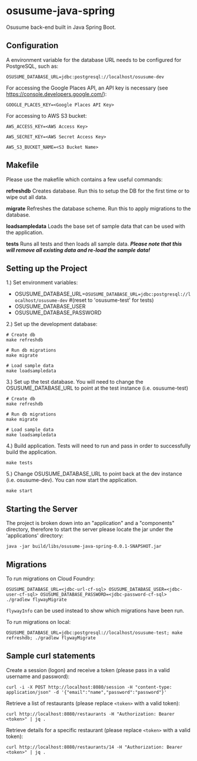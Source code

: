 # osusume-java-spring
Osusume back-end built in Java Spring Boot.

## Configuration
A environment variable for the database URL needs to be configured for PostgreSQL, such as:

`OSUSUME_DATABASE_URL=jdbc:postgresql://localhost/osusume-dev`

For accessing the Google Places API, an API key is necessary (see https://console.developers.google.com/):

`GOOGLE_PLACES_KEY=<Google Places API Key>`

For accessing to AWS S3 bucket:

`AWS_ACCESS_KEY=<AWS Access Key>`

`AWS_SECRET_KEY=<AWS Secret Access Key>`

`AWS_S3_BUCKET_NAME=<S3 Bucket Name>`

## Makefile
Please use the makefile which contains a few useful commands:

**refreshdb** Creates database. Run this to setup the DB for the first time or to wipe out all data.

**migrate** Refreshes the database scheme. Run this to apply migrations to the database.

**loadsampledata** Loads the base set of sample data that can be used with the application.

**tests** Runs all tests and then loads all sample data. ***Please note that this will remove all existing data and re-load the sample data!***

## Setting up the Project
1.) Set environment variables:

  * OSUSUME_DATABASE_URL=`OSUSUME_DATABASE_URL=jdbc:postgresql://localhost/osusume-dev` #(reset to 'osusume-test' for tests)
  * OSUSUME_DATABASE_USER
  * OSUSUME_DATABASE_PASSWORD

2.) Set up the development database:
```
# Create db
make refreshdb

# Run db migrations
make migrate

# Load sample data
make loadsampledata
```

3.) Set up the test database. You will need to change the OSUSUME_DATABASE_URL to point at the test instance (i.e. osusume-test)
```
# Create db
make refreshdb

# Run db migrations
make migrate

# Load sample data
make loadsampledata
```

4.) Build application. Tests will need to run and pass in order to successfully build the application.
```
make tests
```

5.) Change OSUSUME_DATABASE_URL to point back at the dev instance (i.e. osusume-dev). You can now start the application.
```
make start
```

## Starting the Server
The project is broken down into an "application" and a "components" directory, therefore to start the server please locate the jar under the 'applications' directory:

`java -jar build/libs/osusume-java-spring-0.0.1-SNAPSHOT.jar`

## Migrations
To run migrations on Cloud Foundry:

`OSUSUME_DATABASE_URL=<jdbc-url-cf-sql> OSUSUME_DATABASE_USER=<jdbc-user-cf-sql> OSUSUME_DATABASE_PASSWORD=<jdbc-password-cf-sql> ./gradlew flywayMigrate`

`flywayInfo` can be used instead to show which migrations have been run.

To run migrations on local:

`OSUSUME_DATABASE_URL=jdbc:postgresql://localhost/osusume-test; make refreshdb; ./gradlew flywayMigrate`

## Sample curl statements

Create a session (logon) and receive a token (please pass in a valid username and password):

`curl -i -X POST http://localhost:8080/session -H "content-type: application/json" -d '{"email":"name","password":"password"}'`

Retrieve a list of restaurants (please replace `<token>` with a valid token):

`curl http://localhost:8080/restaurants -H "Authorization: Bearer <token>" | jq .`

Retrieve details for a specific restaurant (please replace `<token>` with a valid token):

`curl http://localhost:8080/restaurants/14 -H "Authorization: Bearer <token>" | jq .`
